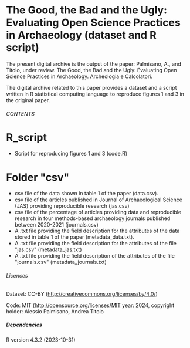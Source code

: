 
# The Good, the Bad and the Ugly: Evaluating Open Science Practices in Archaeology (dataset and R script) 
The present digital archive is the output of the paper: Palmisano, A., and Titolo, under review. The Good, the Bad and the Ugly: Evaluating Open Science Practices in Archaeology. Archeologia e Calcolatori. 

The digital archive related to this paper provides a dataset and a script written in R statistical computing language to reproduce figures 1 and 3 in the original paper. 

###### CONTENTS ######

# R_script
* Script for reproducing figures 1 and 3 (code.R) 

# Folder "csv"
* csv file of the data shown in table 1 of the paper (data.csv).
* csv file of the articles published in Journal of Archaeological Science (JAS) providing reproducible research (jas.csv)
* csv file of the percentage of articles providing data and reproducible research in four methods-based archaeology journals published between 2020-2021 (journals.csv)
* A .txt file providing the field description for the attributes of the data stored in table 1 of the paper (metadata_data.txt).
* A .txt file providing the field description for the attributes of the file "jas.csv" (metadata_jas.txt)
* A .txt file providing the field description of the attributes of the file "journals.csv" (metadata_journals.txt)

###### Licences
Dataset: CC-BY (http://creativecommons.org/licenses/by/4.0/)

Code: MIT (http://opensource.org/licenses/MIT year: 2024, copyright holder: Alessio Palmisano, Andrea Titolo

##### Dependencies
R version 4.3.2 (2023-10-31)

